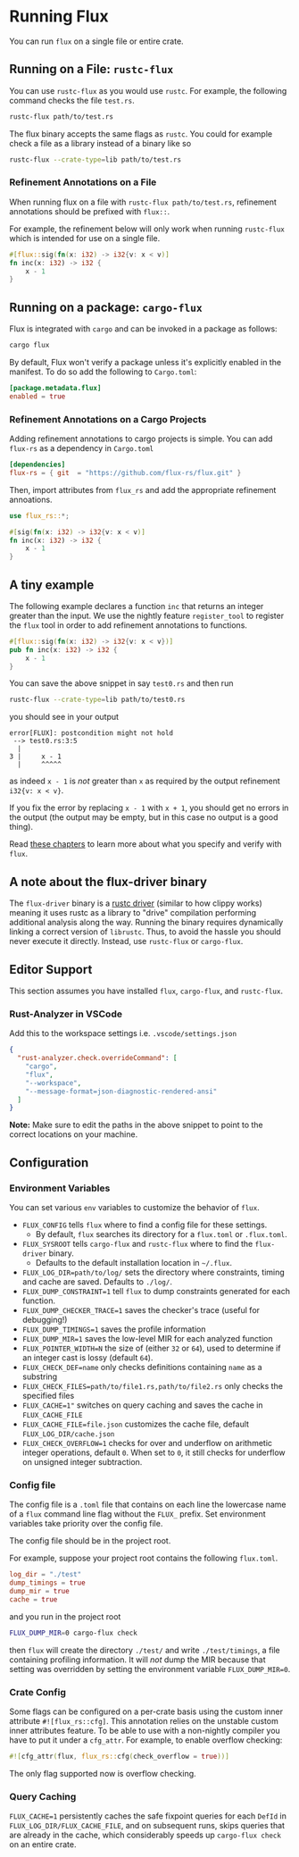 # Running Flux

You can run `flux` on a single file or entire crate.

## Running on a File: `rustc-flux`

You can use `rustc-flux` as you would use `rustc`.
For example, the following command checks the file `test.rs`.

```bash
rustc-flux path/to/test.rs
```

The flux binary accepts the same flags as `rustc`.
You could for example check a file as a library instead of a binary like so

```bash
rustc-flux --crate-type=lib path/to/test.rs
```

### Refinement Annotations on a File

When running flux on a file with `rustc-flux path/to/test.rs`, refinement annotations should be prefixed with `flux::`.

For example, the refinement below will only work when running `rustc-flux` which is intended for use on a single file.

```rust
#[flux::sig(fn(x: i32) -> i32{v: x < v)]
fn inc(x: i32) -> i32 {
    x - 1
}
```

## Running on a package: `cargo-flux`

Flux is integrated with `cargo` and can be invoked in a package as follows:

```bash
cargo flux
```

By default, Flux won't verify a package unless it's explicitly enabled in the manifest.
To do so add the following to `Cargo.toml`:

```toml
[package.metadata.flux]
enabled = true
```

### Refinement Annotations on a Cargo Projects

Adding refinement annotations to cargo projects is simple. You can add `flux-rs` as a dependency in `Cargo.toml`

```toml
[dependencies]
flux-rs = { git  = "https://github.com/flux-rs/flux.git" }
```

Then, import attributes from `flux_rs` and add the appropriate refinement annoations.

```rust
use flux_rs::*;

#[sig(fn(x: i32) -> i32{v: x < v)]
fn inc(x: i32) -> i32 {
    x - 1
}
```

## A tiny example

The following example declares a function `inc`
that returns an integer greater than the input.
We use the nightly feature `register_tool`
to register the `flux` tool in order to
add refinement annotations to functions.

```rust
#[flux::sig(fn(x: i32) -> i32{v: x < v})]
pub fn inc(x: i32) -> i32 {
    x - 1
}
```

You can save the above snippet in say `test0.rs` and then run

```bash
rustc-flux --crate-type=lib path/to/test0.rs
```

you should see in your output

```text
error[FLUX]: postcondition might not hold
 --> test0.rs:3:5
  |
3 |     x - 1
  |     ^^^^^
```

as indeed `x - 1` is _not_ greater than `x` as required by the output refinement `i32{v: x < v}`.

If you fix the error by replacing `x - 1` with `x + 1`, you should get no errors
in the output (the output may be empty, but in this case no output is a good
thing).

Read [these chapters](SUMMARY.md#learn) to learn more about what you specify and verify with `flux`.

## A note about the flux-driver binary

The `flux-driver` binary is a [rustc
driver](https://rustc-dev-guide.rust-lang.org/rustc-driver.html?highlight=driver#the-rustc-driver-and-interface)
(similar to how clippy works) meaning it uses rustc as a library to "drive"
compilation performing additional analysis along the way. Running the binary
requires dynamically linking a correct version of `librustc`. Thus, to avoid the
hassle you should never execute it directly.  Instead, use `rustc-flux` or `cargo-flux`.

## Editor Support

This section assumes you have installed `flux`, `cargo-flux`, and `rustc-flux`.

### Rust-Analyzer in VSCode

Add this to the workspace settings i.e. `.vscode/settings.json`

```json
{
  "rust-analyzer.check.overrideCommand": [
    "cargo",
    "flux",
    "--workspace",
    "--message-format=json-diagnostic-rendered-ansi"
  ]
}
```

**Note:** Make sure to edit the paths in the above snippet to point to the correct locations on your machine.

## Configuration

### Environment Variables

You can set various `env` variables to customize the behavior of `flux`.

* `FLUX_CONFIG` tells `flux` where to find a config file for these settings.
  * By default, `flux` searches its directory for a `flux.toml` or `.flux.toml`.
* `FLUX_SYSROOT` tells `cargo-flux` and `rustc-flux` where to find the `flux-driver` binary.
  * Defaults to the default installation location in `~/.flux`.
* `FLUX_LOG_DIR=path/to/log/` sets the directory where constraints, timing and cache are saved. Defaults to `./log/`.
* `FLUX_DUMP_CONSTRAINT=1` tell `flux` to dump constraints generated for each function.
* `FLUX_DUMP_CHECKER_TRACE=1` saves the checker's trace (useful for debugging!)
* `FLUX_DUMP_TIMINGS=1` saves the profile information
* `FLUX_DUMP_MIR=1` saves the low-level MIR for each analyzed function
* `FLUX_POINTER_WIDTH=N` the size of (either `32` or `64`), used to determine if an integer cast is lossy (default `64`).
* `FLUX_CHECK_DEF=name` only checks definitions containing `name` as a substring
* `FLUX_CHECK_FILES=path/to/file1.rs,path/to/file2.rs` only checks the specified files
* `FLUX_CACHE=1"` switches on query caching and saves the cache in `FLUX_CACHE_FILE`
* `FLUX_CACHE_FILE=file.json` customizes the cache file, default `FLUX_LOG_DIR/cache.json`
* `FLUX_CHECK_OVERFLOW=1` checks for over and underflow on arithmetic integer
  operations, default `0`. When set to `0`, it still checks for underflow on
  unsigned integer subtraction.

### Config file

The config file is a `.toml` file that contains on each line the lowercase name
of a `flux` command line flag without the `FLUX_` prefix. Set environment
variables take priority over the config file.

The config file should be in the project root.

For example, suppose your project root contains the following `flux.toml`.

```toml
log_dir = "./test"
dump_timings = true
dump_mir = true
cache = true
```

and you run in the project root

```bash
FLUX_DUMP_MIR=0 cargo-flux check
```

then `flux` will create the directory `./test/` and write `./test/timings`, a file
containing profiling information. It will _not_ dump the MIR because that setting
was overridden by setting the environment variable `FLUX_DUMP_MIR=0`.

### Crate Config

Some flags can be configured on a per-crate basis using the custom inner attribute `#![flux_rs::cfg]`.
This annotation relies on the unstable custom inner attributes feature. To be able to use with a
non-nightly compiler you have to put it under a `cfg_attr`.
For example, to enable overflow checking:

```rust
#![cfg_attr(flux, flux_rs::cfg(check_overflow = true))]
```

The only flag supported now is overflow checking.

### Query Caching

`FLUX_CACHE=1` persistently caches the safe fixpoint queries for each `DefId` in
`FLUX_LOG_DIR/FLUX_CACHE_FILE`, and on subsequent runs, skips queries that are
already in the cache, which considerably speeds up `cargo-flux check` on an
entire crate.
